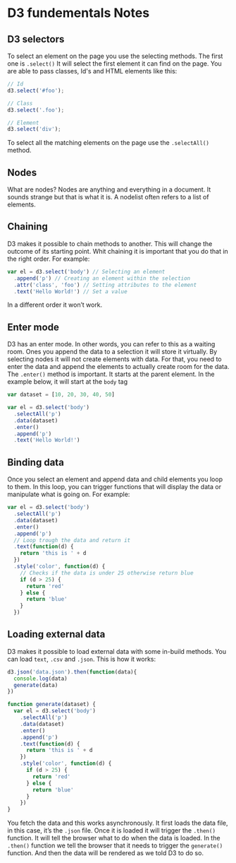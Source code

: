 # D3 fundementals Notes

## D3 selectors

To select an element on the page you use the selecting methods. The first one is `.select()` It will select the first element it can find on the page. You are able to pass classes, Id's and HTML elements like this:

```javascript
// Id
d3.select('#foo');

// Class
d3.select('.foo');

// Element
d3.select('div');
```

To select all the matching elements on the page use the `.selectAll()` method.

## Nodes

What are nodes? Nodes are anything and everything in a document. It sounds strange but that is what it is. A nodelist often refers to a list of elements.

## Chaining

D3 makes it possible to chain methods to another. This will change the outcome of its starting point. Whit chaining it is important that you do that in the right order. For example:

```javascript
var el = d3.select('body') // Selecting an element
  .append('p') // Creating an element within the selection
  .attr('class', 'foo') // Setting attributes to the element
  .text('Hello World!') // Set a value
```

In a different order it won’t work.

## Enter mode

D3 has an enter mode. In other words, you can refer to this as a waiting room. Ones you append the data to a selection it will store it virtually. By selecting nodes it will not create elements with data. For that, you need to enter the data and append the elements to actually create room for the data. The `.enter()` method is important. It starts at the parent element. In the example below, it will start at the `body` tag

```javascript
var dataset = [10, 20, 30, 40, 50]

var el = d3.select('body')
  .selectAll('p')
  .data(dataset)
  .enter()
  .append('p')
  .text('Hello World!')
```

## Binding data

Once you select an element and append data and child elements you loop to them. In this loop, you can trigger functions that will display the data or manipulate what is going on. For example:

```javascript
var el = d3.select('body')
  .selectAll('p')
  .data(dataset)
  .enter()
  .append('p')
  // Loop trough the data and return it
  .text(function(d) {
    return 'this is ' + d
  })
  .style('color', function(d) {
    // Checks if the data is under 25 otherwise return blue
    if (d > 25) {
      return 'red'
    } else {
      return 'blue'
    }
  })
```

## Loading external data

D3 makes it possible to load external data with some in-build methods.  You can load `text`, `.csv` and `.json`.  This is how it works:

```javascript
d3.json('data.json').then(function(data){
  console.log(data)
  generate(data)
})

function generate(dataset) {
  var el = d3.select('body')
    .selectAll('p')
    .data(dataset)
    .enter()
    .append('p')
    .text(function(d) {
      return 'this is ' + d
    })
    .style('color', function(d) {
      if (d > 25) {
        return 'red'
      } else {
        return 'blue'
      }
    })
}
```

You fetch the data and this works asynchronously. It first loads the data file, in this case, it’s the  `.json` file. Once it is loaded it will trigger the `.then()` function. It will tell the browser what to do when the data is loaded. In the `.then()`  function we tell the browser that it needs to trigger the `generate()` function. And then the data will be rendered as we told D3 to do so.
